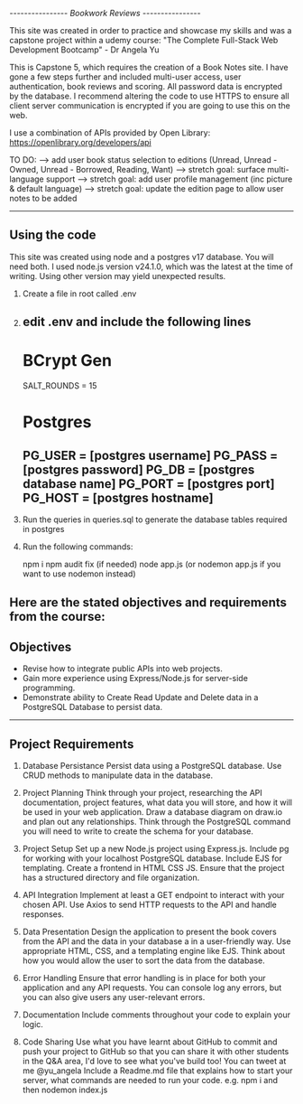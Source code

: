 *----------------*
*Bookwork Reviews*
*----------------*

This site was created in order to practice and showcase my skills and was a capstone project within a udemy course:
"The Complete Full-Stack Web Development Bootcamp" - Dr Angela Yu

This is Capstone 5, which requires the creation of a Book Notes site. I have gone a few steps further and included multi-user access, user authentication, book reviews and scoring.
All password data is encrypted by the database. I recommend altering the code to use HTTPS to ensure all client server communication is encrypted if you are going to use this on the web.

I use a combination of APIs provided by Open Library:
https://openlibrary.org/developers/api

TO DO:
--> add user book status selection to editions (Unread, Unread - Owned, Unread - Borrowed, Reading, Want)
--> stretch goal: surface multi-language support
--> stretch goal: add user profile management (inc picture & default language)
--> stretch goal: update the edition page to allow user notes to be added 

---------
Using the code
---------
This site was created using node and a postgres v17 database. You will need both.
I used node.js version v24.1.0, which was the latest at the time of writing. Using other version may yield unexpected results.

1. Create a file in root called .env

2. edit .env and include the following lines
    ---------------------------------------
    # BCrypt Gen
    SALT_ROUNDS = 15

    # Postgres
    PG_USER = [postgres username]
    PG_PASS = [postgres password]
    PG_DB = [postgres database name]
    PG_PORT = [postgres port]
    PG_HOST = [postgres hostname]
    ---------------------------------------

3. Run the queries in queries.sql to generate the database tables required in postgres

4. Run the following commands:

    npm i
    npm audit fix      (if needed)
    node app.js     (or nodemon app.js if you want to use nodemon instead)


Here are the stated objectives and requirements from the course:
---------
Objectives
---------
- Revise how to integrate public APIs into web projects.
- Gain more experience using Express/Node.js for server-side programming.
- Demonstrate ability to Create Read Update and Delete data in a PostgreSQL Database to persist data.

---------
Project Requirements
---------
1. Database Persistance
Persist data using a PostgreSQL database.
Use CRUD methods to manipulate data in the database.

2. Project Planning
Think through your project, researching the API documentation, project features, what data you will store, and how it will be used in your web application.
Draw a database diagram on draw.io and plan out any relationships.
Think through the PostgreSQL command you will need to write to create the schema for your database.

3. Project Setup
Set up a new Node.js project using Express.js.
Include pg for working with your localhost PostgreSQL database.
Include EJS for templating.
Create a frontend in HTML CSS JS.
Ensure that the project has a structured directory and file organization.

4. API Integration
Implement at least a GET endpoint to interact with your chosen API.
Use Axios to send HTTP requests to the API and handle responses.

5. Data Presentation
Design the application to present the book covers from the API and the data in your database a in a user-friendly way.
Use appropriate HTML, CSS, and a templating engine like EJS.
Think about how you would allow the user to sort the data from the database.

6. Error Handling
Ensure that error handling is in place for both your application and any API requests. You can console log any errors, but you can also give users any user-relevant errors.

7. Documentation
Include comments throughout your code to explain your logic.

8. Code Sharing
Use what you have learnt about GitHub to commit and push your project to GitHub so that you can share it with other students in the Q&A area, I'd love to see what you've build too! You can tweet at me @yu_angela
Include a Readme.md file that explains how to start your server, what commands are needed to run your code. e.g. npm i  and then nodemon index.js